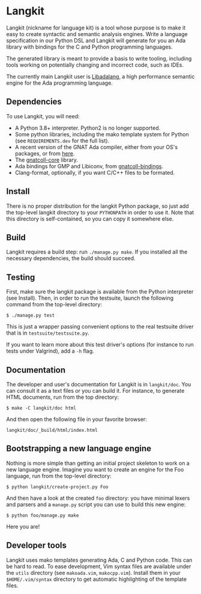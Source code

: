 Langkit
=======

Langkit (nickname for language kit) is a tool whose purpose is to make it easy
to create syntactic and semantic analysis engines. Write a language
specification in our Python DSL and Langkit will generate for you an Ada
library with bindings for the C and Python programming languages.

The generated library is meant to provide a basis to write tooling, including
tools working on potentially changing and incorrect code, such as IDEs.

The currently main Langkit user is
[Libadalang](https://github.com/AdaCore/libadalang), a high performance
semantic engine for the Ada programming language.

Dependencies
------------

To use Langkit, you will need:

* A Python 3.8+ interpreter. Python2 is no longer supported.
* Some python libraries, including the mako template system for Python (see
  `REQUIREMENTS.dev` for the full list).
* A recent version of the GNAT Ada compiler, either from your OS's packages, or
  from [here](https://www.adacore.com/download).
* The [gnatcoll-core](https://github.com/AdaCore/gnatcoll-core) library.
* Ada bindings for GMP and Libiconv, from
  [gnatcoll-bindings](https://github.com/AdaCore/gnatcoll-bindings).
* Clang-format, optionally, if you want C/C++ files to be formated.

Install
-------

There is no proper distribution for the langkit Python package, so just add the
top-level langkit directory to your `PYTHONPATH` in order to use it. Note that
this directory is self-contained, so you can copy it somewhere else.

Build
-----

Langkit requires a build step: run `./manage.py make`. If you installed all the
necessary dependencies, the build should succeed.

Testing
-------

First, make sure the langkit package is available from the Python interpreter
(see Install).  Then, in order to run the testsuite, launch the following
command from the top-level directory:

    $ ./manage.py test

This is just a wrapper passing convenient options to the real testsuite
driver that is in `testsuite/testsuite.py`.

If you want to learn more about this test driver's options (for instance to run
tests under Valgrind), add a `-h` flag.

Documentation
-------------

The developer and user's documentation for Langkit is in `langkit/doc`. You can
consult it as a text files or you can build it. For instance, to generate HTML
documents, run from the top directory:

    $ make -C langkit/doc html

And then open the following file in your favorite browser:

    langkit/doc/_build/html/index.html

Bootstrapping a new language engine
-----------------------------------

Nothing is more simple than getting an initial project skeleton to work on a
new language engine. Imagine you want to create an engine for the Foo language,
run from the top-level directory:

    $ python langkit/create-project.py Foo

And then have a look at the created `foo` directory: you have minimal lexers
and parsers and a `manage.py` script you can use to build this new engine:

    $ python foo/manage.py make

Here you are!

Developer tools
---------------

Langkit uses mako templates generating Ada, C and Python code. This can be hard
to read. To ease development, Vim syntax files are available under the `utils`
directory (see `makoada.vim`, `makocpp.vim`). Install them in your
`$HOME/.vim/syntax` directory to get automatic highlighting of the template
files.
